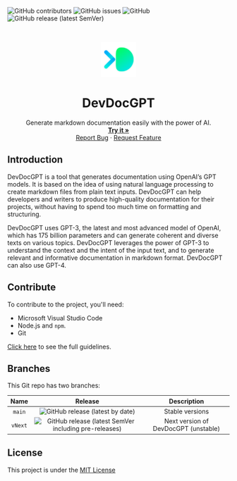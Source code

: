 ![GitHub contributors](https://img.shields.io/github/contributors/DevyusCode/DevDocGPT)
![GitHub issues](https://img.shields.io/github/issues/DevyusCode/DevDocGPT)
![GitHub](https://img.shields.io/github/license/DevyusCode/DevDocGPT)
![GitHub release (latest SemVer)](https://img.shields.io/github/v/release/DevyusCode/DevDocGPT)

<br />
<p align="center">
  <a href="https://github.com/DevyusCode/DevDocGPT">
    <img src=".github/images/logo.png" alt="Logo" width="80" height="80">
  </a>

  <h1 align="center">DevDocGPT</h1>

  <p align="center">
    Generate markdown documentation easily with the power of AI.
    <br />
    <a href=""><strong>Try it »</strong></a>
    <br />
    <a href="https://github.com/DevyusCode/DevDocGPT/issues/new?assignees=&labels=bug&template=bug-report.yml&title=%5BBug%5D+">Report Bug</a>
    ·
    <a href="https://github.com/DevyusCode/DevDocGPT/issues/new?assignees=&labels=enhancement&template=feature-request.yml&title=%5BEnhancement%5D+">Request Feature</a>

  </p>
</p>

## Introduction

DevDocGPT is a tool that generates documentation using OpenAI’s GPT models. It is based on the idea of using natural language processing to create markdown files from plain text inputs. DevDocGPT can help developers and writers to produce high-quality documentation for their projects, without having to spend too much time on formatting and structuring.

DevDocGPT uses GPT-3, the latest and most advanced model of OpenAI, which has 175 billion parameters and can generate coherent and diverse texts on various topics. DevDocGPT leverages the power of GPT-3 to understand the context and the intent of the input text, and to generate relevant and informative documentation in markdown format. DevDocGPT can also use GPT-4.

## Contribute

To contribute to the project, you'll need:

- Microsoft Visual Studio Code
- Node.js and `npm`.
- Git

[Click here](https://github.com/DevyusCode/DevDocGPT/blob/main/CONTRIBUTING.md) to see the full guidelines.

## Branches

This Git repo has two branches:

|  Name   |                                                                    Release                                                                     |             Description             |
| :-----: | :--------------------------------------------------------------------------------------------------------------------------------------------: | :---------------------------------: |
| `main`  |                      ![GitHub release (latest by date)](https://img.shields.io/github/v/release/DevyusCode/DevDocGPT)                      |           Stable versions           |
| `vNext` | ![GitHub release (latest SemVer including pre-releases)](https://img.shields.io/github/v/release/DevyusCode/DevDocGPT?include_prereleases) | Next version of DevDocGPT (unstable) |


## License

This project is under the [MIT License](LICENSE)

